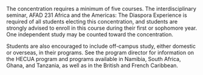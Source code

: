 The concentration requires a minimum of five courses. The interdisciplinary
seminar, AFAD 231 Africa and the Americas: The Diaspora Experience is required
of all students electing this concentration, and students are strongly advised
to enroll in this course during their first or sophomore year. One independent
study may be counted toward the concentration.

Students are also encouraged to include off-campus study, either domestic or
overseas, in their programs. See the program director for information on the
HECUA program and programs available in Namibia, South Africa, Ghana, and
Tanzania, as well as in the British and French Caribbean.


